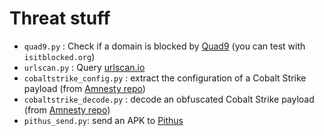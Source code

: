 # Threat stuff

* `quad9.py` : Check if a domain is blocked by [Quad9](https://quad9.net/) (you can test with `isitblocked.org`)
* `urlscan.py` : Query [urlscan.io](https://urlscan.io/)
* `cobaltstrike_config.py` : extract the configuration of a Cobalt Strike payload (from [Amnesty repo](https://github.com/AmnestyTech/investigations/tree/master/2020-09-25_finfisher))
* `cobaltstrike_decode.py` : decode an obfuscated Cobalt Strike payload (from [Amnesty repo](https://github.com/AmnestyTech/investigations/tree/master/2020-09-25_finfisher))
* `pithus_send.py`: send an APK to [Pithus](https://beta.pithus.org/)
